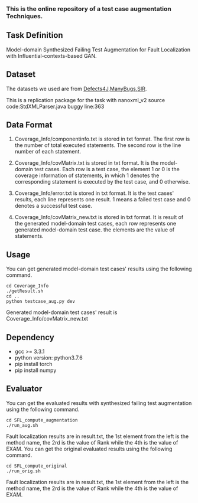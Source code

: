### This is the online repository of a test case augmentation Techniques.
## Task Definition

Model-domain Synthesized Failing Test Augmentation for Fault Localization with Influential-contexts-based GAN.

## Dataset

The datasets we used are from [Defects4J](http://defects4j.org),[ManyBugs](http://repairbenchmarks.cs.umass.edu/ManyBugs/),[SIR](http://sir.unl.edu/portal/index.php).

This is a replication package for the task with nanoxml_v2
source code:StdXMLParser.java
buggy line:363 

## Data Format

1. Coverage_Info/componentinfo.txt is stored in txt format. The first row is the number of total executed statements. The second row is the line number of each statement.

2. Coverage_Info/covMatrix.txt is stored in txt format. It is the model-domain test cases. Each row is a test case, the element 1 or 0 is the coverage information of statements, in which 1 denotes the corresponding statement is executed by the test case, and 0 otherwise.

3. Coverage_Info/error.txt is stored in txt format. It is the test cases' results, each line represents one result. 1 means a failed test case and 0 denotes a successful test case.

4. Coverage_Info/covMatrix_new.txt is stored in txt format. It is result of the generated model-domain test cases, each row represents one generated model-domain test case. the elements are the value of statements.

## Usage
You can get generated model-domain test cases' results using the following command.

```
cd Coverage_Info
./getResult.sh
cd ..
python testcase_aug.py dev
```
Generated model-domain test cases' result is Coverage_Info/covMatrix_new.txt

## Dependency
- gcc >= 3.3.1
- python version: python3.7.6
- pip install torch
- pip install numpy
## Evaluator
You can get the evaluated results with synthesized failing test augmentation using the following command.
```
cd SFL_compute_augmentation
./run_aug.sh
```
Fault localization results are in result.txt, the 1st element from the left is the method name, the 2rd is the value of Rank while the 4th is the value of EXAM.
You can get the original evaluated results using the following command.
```
cd SFL_compute_original
./run_orig.sh
```
Fault localization results are in result.txt, the 1st element from the left is the method name, the 2rd is the value of Rank while the 4th is the value of EXAM.

